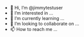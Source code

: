 - 👋 Hi, I’m @jimmytestuser
- 👀 I’m interested in ...
- 🌱 I’m currently learning ...
- 💞️ I’m looking to collaborate on ...
- 📫 How to reach me ...

<!---
jimmytestuser/jimmytestuser is a ✨ special ✨ repository because its `README.md` (this file) appears on your GitHub profile.
You can click the Preview link to take a look at your changes.
--->
